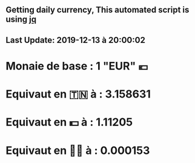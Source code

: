 ## Getting daily currency, This automated script is using [jq](https://stedolan.github.io/jq/)
## Last Update:  2019-12-13 à 20:00:02
 # Monaie de base : 1 "EUR" 💶 
 # Equivaut en 🇹🇳 à :  3.158631 
 # Equivaut en 💵 à : 1.11205
 # Equivaut en 🐱‍💻 à :  0.000153
